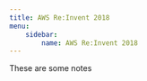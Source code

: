 ```yaml
---
title: AWS Re:Invent 2018
menu:
    sidebar:
        name: AWS Re:Invent 2018
---
```

These are some notes
